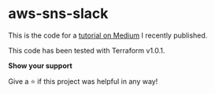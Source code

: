 # aws-sns-slack
This is the code for a [tutorial on Medium](https://martingraeber.medium.com/aws-cloudwatch-alarms-in-slack-f2691176d1cf) I recently published.



This code has been tested with Terraform v1.0.1.

**Show your support**

Give a ⭐ if this project was helpful in any way!
